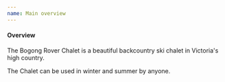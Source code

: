 ```yaml
---
name: Main overview
---
```


#### Overview

The Bogong Rover Chalet is a beautiful backcountry ski chalet in Victoria's high
country.

The Chalet can be used in winter and summer by anyone.
